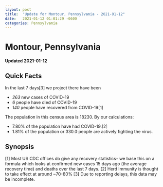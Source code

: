 ```yaml
---
layout: post
title:  "Update for Montour, Pennsylvania - 2021-01-12"
date:   2021-01-12 01:01:29 -0600
categories: Pennsylvania
---
```


# Montour, Pennsylvania
#### Updated 2021-01-12

## Quick Facts

In the last 7 days[3] we project there have been
- *263* new cases of COVID-19
- *6* people have died of COVID-19
- *140* people have recovered from COVID-19[1]

The population in this census area is 18230. By our calculations:
- 7.80% of the population have had COVID-19.[2]
- 1.81% of the population or 330.0 people are actively fighting the virus.

## Synopsis




[1] Most US CDC offices do give any recovery statistics- we base this on a formula which looks at confirmed new cases
15 days ago (the average recovery time) and deaths over the last 7 days.
[2] Herd Immunity is thought to take effect at around ~70-80%
[3] Due to reporting delays, this data may be incomplete. 
    